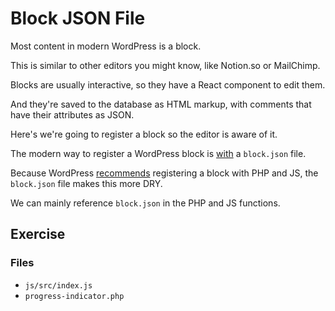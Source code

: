 # Block JSON File

Most content in modern WordPress is a block.

This is similar to other editors you might know, like Notion.so or MailChimp.

Blocks are usually interactive, so they have a React component to edit them.

And they're saved to the database as HTML markup, with comments that have their attributes as JSON.

Here's we're going to register a block so the editor is aware of it.

The modern way to register a WordPress block is [with](https://developer.wordpress.org/block-editor/reference-guides/block-api/block-metadata/) a `block.json` file.

Because WordPress [recommends](https://developer.wordpress.org/block-editor/reference-guides/block-api/block-metadata/#benefits-using-the-metadata-file) registering a block with PHP and JS, the `block.json` file makes this more DRY.

We can mainly reference `block.json` in the PHP and JS functions.

## Exercise

### Files
- `js/src/index.js`
- `progress-indicator.php`
